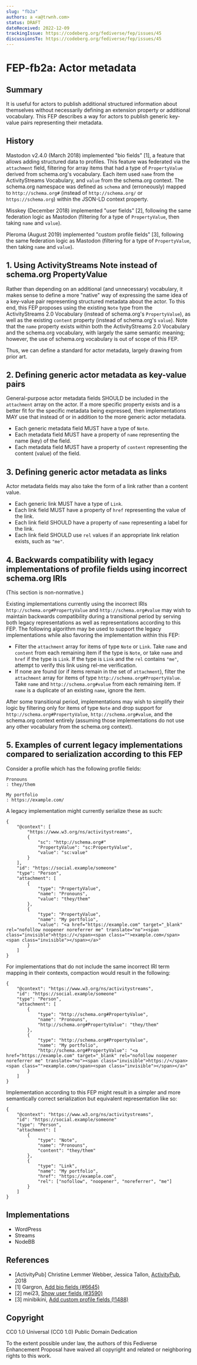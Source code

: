 ```yaml
---
slug: "fb2a"
authors: a <a@trwnh.com>
status: DRAFT
dateReceived: 2022-12-09
trackingIssue: https://codeberg.org/fediverse/fep/issues/45
discussionsTo: https://codeberg.org/fediverse/fep/issues/45
---
```

# FEP-fb2a: Actor metadata


## Summary

It is useful for actors to publish additional structured information about themselves without necessarily defining an extension property or additional vocabulary. This FEP describes a way for actors to publish generic key-value pairs representing their metadata.

## History

Mastodon v2.4.0 (March 2018) implemented "bio fields" [1], a feature that allows adding structured data to profiles. This feature was federated via the `attachment` field, filtering for array items that had a type of `PropertyValue` derived from schema.org's vocabulary. Each item used `name` from the ActivityStreams Vocabulary, and `value` from the schema.org context. The schema.org namespace was defined as `schema` and (erroneously) mapped to `http://schema.org#` (instead of `http://schema.org/` or `https://schema.org`) within the JSON-LD context property. 

Misskey (December 2018) implemented "user fields" [2], following the same federation logic as Mastodon (filtering for a type of `PropertyValue`, then taking `name` and `value`).

Pleroma (August 2019) implemented "custom profile fields" [3], following the same federation logic as Mastodon (filtering for a type of `PropertyValue`, then taking `name` and `value`).

## 1. Using ActivityStreams Note instead of schema.org PropertyValue

Rather than depending on an additional (and unnecessary) vocabulary, it makes sense to define a more "native" way of expressing the same idea of a key-value pair representing structured metadata about the actor. To this end, this FEP proposes using the existing `Note` type from the ActivityStreams 2.0 Vocabulary (instead of schema.org's `PropertyValue`), as well as the existing `content` property (instead of schema.org's `value`). Note that the `name` property exists within both the ActivityStreams 2.0 Vocabulary and the schema.org vocabulary, with largely the same semantic meaning; however, the use of schema.org vocabulary is out of scope of this FEP.

Thus, we can define a standard for actor metadata, largely drawing from prior art.

## 2. Defining generic actor metadata as key-value pairs

General-purpose actor metadata fields SHOULD be included in the `attachment` array on the actor. If a more specific property exists and is a better fit for the specific metadata being expressed, then implementations MAY use that instead of or in addition to the more generic actor metadata.

- Each generic metadata field MUST have a type of `Note`.
- Each metadata field MUST have a property of `name` representing the name (key) of the field.
- Each metadata field MUST have a property of `content` representing the content (value) of the field.

## 3. Defining generic actor metadata as links

Actor metadata fields may also take the form of a link rather than a content value.

- Each generic link MUST have a type of `Link`.
- Each link field MUST have a property of `href` representing the value of the link.
- Each link field SHOULD have a property of `name` representing a label for the link.
- Each link field SHOULD use `rel` values if an appropriate link relation exists, such as `"me"`.

## 4. Backwards compatibility with legacy implementations of profile fields using incorrect schema.org IRIs

(This section is non-normative.)

Existing implementations currently using the incorrect IRIs `http://schema.org#PropertyValue` and `http://schema.org#value` may wish to maintain backwards compatibility during a transitional period by serving both legacy representations as well as representations according to this FEP. The following algorithm may be used to support the legacy implementations while also favoring the implementation within this FEP:

- Filter the `attachment` array for items of type `Note` or `Link`. Take `name` and `content` from each remaining item if the type is `Note`, or take `name` and `href` if the type is `Link`. If the type is `Link` and the `rel` contains `"me"`, attempt to verify this link using rel-me verification.
- If none are found (or if items remain in the set of `attachment`), filter the `attachment` array for items of type `http://schema.org#PropertyValue`. Take `name` and `http://schema.org#value` from each remaining item. If `name` is a duplicate of an existing `name`, ignore the item.

After some transitional period, implementations may wish to simplify their logic by filtering only for items of type `Note` and drop support for `http://schema.org#PropertyValue`, `http://schema.org#value`, and the schema.org context entirely (assuming those implementations do not use any other vocabulary from the schema.org context).

## 5. Examples of current legacy implementations compared to serialization according to this FEP

Consider a profile which has the following profile fields:

```
Pronouns
: they/them

My portfolio
: https://example.com/
```

A legacy implementation might currently serialize these as such:

```
{
	"@context": [
		"https://www.w3.org/ns/activitystreams",
		{
			"sc": "http://schema.org#"
			"PropertyValue": "sc:PropertyValue",
			"value": "sc:value"
		}
	],
	"id": "https://social.example/someone"
	"type": "Person",
	"attachment": [
		{
			"type": "PropertyValue",
			"name": "Pronouns",
			"value": "they/them"
		},
		{
			"type": "PropertyValue",
			"name": "My portfolio",
			"value": "<a href="https://example.com" target="_blank" rel="nofollow noopener noreferrer me" translate="no"><span class="invisible">https://</span><span class="">example.com</span><span class="invisible"></span></a>"
		}
	]
}
```

For implementations that do not include the same incorrect IRI term mapping in their contexts, compaction would result in the following:

```
{
	"@context": "https://www.w3.org/ns/activitystreams",
	"id": "https://social.example/someone"
	"type": "Person",
	"attachment": [
		{
			"type": "http://schema.org#PropertyValue",
			"name": "Pronouns",
			"http://schema.org#PropertyValue": "they/them"
		},
		{
			"type": "http://schema.org#PropertyValue",
			"name": "My portfolio",
			"http://schema.org#PropertyValue": "<a href="https://example.com" target="_blank" rel="nofollow noopener noreferrer me" translate="no"><span class="invisible">https://</span><span class="">example.com</span><span class="invisible"></span></a>"
		}
	]
}
```

Implementation according to this FEP might result in a simpler and more semantically correct serialization but equivalent representation like so:

```
{
	"@context": "https://www.w3.org/ns/activitystreams",
	"id": "https://social.example/someone"
	"type": "Person",
	"attachment": [
		{
			"type": "Note",
			"name": "Pronouns",
			"content": "they/them"
		},
		{
			"type": "Link",
			"name": "My portfolio",
			"href": "https://example.com",
			"rel": ["nofollow", "noopener", "noreferrer", "me"]
		}
	]
}
```

## Implementations

- WordPress
- Streams
- NodeBB

## References

- [ActivityPub] Christine Lemmer Webber, Jessica Tallon, [ActivityPub](https://www.w3.org/TR/activitypub/), 2018
- [1] Gargron, [Add bio fields (#6645)](https://github.com/mastodon/mastodon/pull/6645)
- [2] mei23, [Show user fields (#3590)](https://github.com/misskey-dev/misskey/pull/3590)
- [3] minibikini, [Add custom profile fields (!1488)](https://git.pleroma.social/pleroma/pleroma/-/merge_requests/1488)

## Copyright

CC0 1.0 Universal (CC0 1.0) Public Domain Dedication 

To the extent possible under law, the authors of this Fediverse Enhancement Proposal have waived all copyright and related or neighboring rights to this work.
